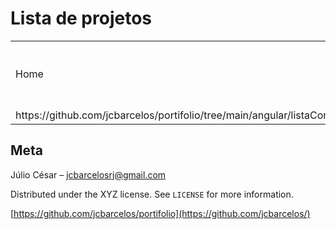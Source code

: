 # Lista de projetos

<table>
  <tr>
    <td>Home</td>
     <td>Lista de Contatos com Angular 11</td>
     <td>Lista de Contatos com React Native </td>
     
  </tr>
  <tr>
    <td>https://github.com/jcbarcelos/portifolio/tree/main/angular/listaContato</td>
    <td>https://github.com/jcbarcelos/portifolio/tree/main/react/mobile</td>
   
  </tr>
 </table>

## Meta

Júlio César –  jcbarcelosrj@gmail.com

Distributed under the XYZ license. See ``LICENSE`` for more information.

[https://github.com/jcbarcelos/portifolio](https://github.com/jcbarcelos/)
